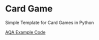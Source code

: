 # Card Game

Simple Template for Card Games in Python

[AQA Example Code](https://en.wikibooks.org/wiki/A-level_Computing/AQA/Problem_Solving,_Programming,_Data_Representation_and_Practical_Exercise/Skeleton_code/2014_Exam/Section_D#Code_provided_by_AQA_is_linked_here)
